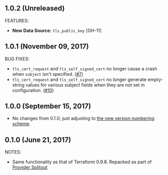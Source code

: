 ## 1.0.2 (Unreleased)

FEATURES:

* **New Data Source:** `tls_public_key` [GH-11]

## 1.0.1 (November 09, 2017)

BUG FIXES:

* `tls_cert_request` and `tls_self_signed_cert` no longer cause a crash when `subject` isn't specified. ([#7](https://github.com/terraform-providers/terraform-provider-tls/issues/7))
* `tls_cert_request` and `tls_self_signed_cert` no longer generate empty-string values for various subject fields when they are not set in configuration. ([#10](https://github.com/terraform-providers/terraform-provider-tls/issues/10))

## 1.0.0 (September 15, 2017)

* No changes from 0.1.0; just adjusting to [the new version numbering scheme](https://www.hashicorp.com/blog/hashicorp-terraform-provider-versioning/).

## 0.1.0 (June 21, 2017)

NOTES:

* Same functionality as that of Terraform 0.9.8. Repacked as part of [Provider Splitout](https://www.hashicorp.com/blog/upcoming-provider-changes-in-terraform-0-10/)
